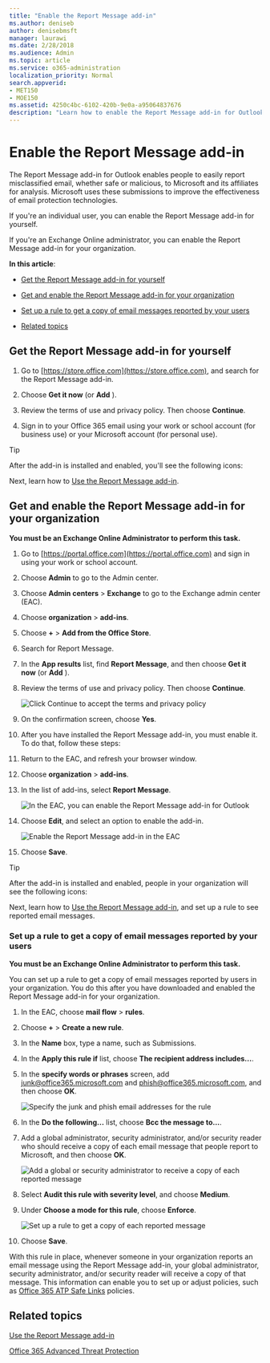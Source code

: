 ```yaml
---
title: "Enable the Report Message add-in"
ms.author: deniseb
author: denisebmsft
manager: laurawi
ms.date: 2/28/2018
ms.audience: Admin
ms.topic: article
ms.service: o365-administration
localization_priority: Normal
search.appverid:
- MET150
- MOE150
ms.assetid: 4250c4bc-6102-420b-9e0a-a95064837676
description: "Learn how to enable the Report Message add-in for Outlook and Outlook on the web, for individual users or your entire organization."
---
```


# Enable the Report Message add-in

The Report Message add-in for Outlook enables people to easily report misclassified email, whether safe or malicious, to Microsoft and its affiliates for analysis. Microsoft uses these submissions to improve the effectiveness of email protection technologies.
  
If you're an individual user, you can enable the Report Message add-in for yourself. 
  
If you're an Exchange Online administrator, you can enable the Report Message add-in for your organization.
  
 **In this article**: 
  
- [Get the Report Message add-in for yourself](enable-the-report-message-add-in.md#singleuser)
    
- [Get and enable the Report Message add-in for your organization](enable-the-report-message-add-in.md#entireorg)
    
- [Set up a rule to get a copy of email messages reported by your users](enable-the-report-message-add-in.md#setuprule)
    
- [Related topics](enable-the-report-message-add-in.md#relaated)
    
## Get the Report Message add-in for yourself
<a name="singleuser"> </a>

1. Go to [https://store.office.com](https://store.office.com), and search for the Report Message add-in.
    
2. Choose **Get it now** (or **Add** ). 
    
3. Review the terms of use and privacy policy. Then choose **Continue**. 
    
4. Sign in to your Office 365 email using your work or school account (for business use) or your Microsoft account (for personal use).
    
> [!TIP]
> After the add-in is installed and enabled, you'll see the following icons: 
  
Next, learn how to [Use the Report Message add-in](https://support.office.com/article/b5caa9f1-cdf3-4443-af8c-ff724ea719d2).
  
## Get and enable the Report Message add-in for your organization
<a name="entireorg"> </a>

 **You must be an Exchange Online Administrator to perform this task.**
  
1. Go to [https://portal.office.com](https://portal.office.com) and sign in using your work or school account. 
    
2. Choose **Admin** to go to the Admin center. 
    
3. Choose **Admin centers** \> **Exchange** to go to the Exchange admin center (EAC). 
    
4. Choose **organization** \> **add-ins**. 
    
5. Choose **+** \> **Add from the Office Store**. 
    
6. Search for Report Message.
    
7. In the **App results** list, find **Report Message**, and then choose **Get it now** (or **Add** ). 
    
8. Review the terms of use and privacy policy. Then choose **Continue**. 
    
    ![Click Continue to accept the  terms and privacy policy](media/3c813cd6-1601-4791-97dc-f8edbbd3fb6b.png)
  
9. On the confirmation screen, choose **Yes**. 
    
10. After you have installed the Report Message add-in, you must enable it. To do that, follow these steps:
    
1. Return to the EAC, and refresh your browser window.
    
2. Choose **organization** \> **add-ins**. 
    
3. In the list of add-ins, select **Report Message**. 
    
    ![In the EAC, you can enable the Report Message add-in for Outlook](media/b496743c-55fa-4cdb-aa06-0b2a7aec6dab.png)
  
4. Choose **Edit**, and select an option to enable the add-in. 
    
    ![Enable the Report Message add-in in the EAC](media/578b1b66-3620-4a8a-9819-1c9cc6836f37.png)
  
5. Choose **Save**. 
    
> [!TIP]
> After the add-in is installed and enabled, people in your organization will see the following icons: 
  
Next, learn how to [Use the Report Message add-in](https://support.office.com/article/b5caa9f1-cdf3-4443-af8c-ff724ea719d2), and set up a rule to see reported email messages.
  
### Set up a rule to get a copy of email messages reported by your users
<a name="setuprule"> </a>

 **You must be an Exchange Online Administrator to perform this task.**
  
You can set up a rule to get a copy of email messages reported by users in your organization. You do this after you have downloaded and enabled the Report Message add-in for your organization.
  
1. In the EAC, choose **mail flow** \> **rules**. 
    
2. Choose **+** \> **Create a new rule**. 
    
3. In the **Name** box, type a name, such as Submissions.
    
4. In the **Apply this rule if** list, choose **The recipient address includes...**. 
    
5. In the **specify words or phrases** screen, add junk@office365.microsoft.com and phish@office365.microsoft.com, and then choose **OK**. 
    
    ![Specify the junk and phish email addresses for the rule](media/018c1833-f336-4333-a45c-f2e8b75cd698.png)
  
6. In the **Do the following...** list, choose **Bcc the message to...**. 
    
7. Add a global administrator, security administrator, and/or security reader who should receive a copy of each email message that people report to Microsoft, and then choose **OK**. 
    
    ![Add a global or security administrator to receive a copy of each reported message](media/a91ab9d1-66f2-4a2e-9dc1-f9f81a2298ad.png)
  
8. Select **Audit this rule with severity level**, and choose **Medium**. 
    
9. Under **Choose a mode for this rule**, choose **Enforce**. 
    
    ![Set up a rule to get a copy of each reported message](media/f1cd95ce-e40d-4a8a-8f48-893469eba691.png)
  
10. Choose **Save**. 
    
With this rule in place, whenever someone in your organization reports an email message using the Report Message add-in, your global administrator, security administrator, and/or security reader will receive a copy of that message. This information can enable you to set up or adjust policies, such as [Office 365 ATP Safe Links](atp-safe-links.md) policies. 
  
## Related topics
<a name="relaated"> </a>

[Use the Report Message add-in](https://support.office.com/article/b5caa9f1-cdf3-4443-af8c-ff724ea719d2)
  
[Office 365 Advanced Threat Protection](office-365-atp.md)
  

